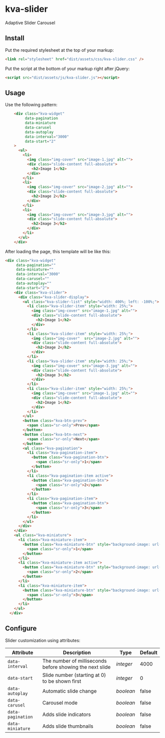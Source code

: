 # kva-slider

Adaptive Slider Carousel

## Install

Put the required stylesheet at the top of your markup:

```html
<link rel="stylesheet" href="dist/assets/css/kva-slider.css" />
```
Put the script at the bottom of your markup right after jQuery:

```html
<script src="dist/assets/js/kva-slider.js"></script>
```

## Usage

Use the following pattern:

```html
    <div class="kva-widget"
         data-pagination 
         data-miniature
         data-carusel 
         data-autoplay
         data-interval="3000"
         data-start="2"
    >
      <ul>
        <li>
          <img class="img-cover" src="image-1.jpg" alt="">
          <div class="slide-content full-absolute">
            <h2>Image 1</h2>
          </div>
        </li>
        <li>
          <img class="img-cover" src="image-2.jpg" alt="">
          <div class="slide-content full-absolute">
            <h2>Image 2</h2>
          </div>
        </li>
        <li>
          <img class="img-cover" src="image-3.jpg" alt="">
          <div class="slide-content full-absolute">
            <h2>Image 3</h2>
          </div>
        </li>
      </ul>
    </div>
```
After loading the page, this template will be like this:
```html
<div class="kva-widget"
     data-pagination="" 
     data-miniature="" 
     data-interval="3000" 
     data-carusel="" 
     data-autoplay="" 
     data-start="2">
    <div class="kva-slider">
      <div class="kva-slider-display">
        <ul class="kva-slider-list" style="width: 400%; left: -100%;">
          <li class="kva-slider-item" style="width: 25%;">
            <img class="img-cover" src="image-1.jpg" alt="">
            <div class="slide-content full-absolute">
              <h2>Image 1</h2>
            </div>
          </li>
          <li class="kva-slider-item" style="width: 25%;">
            <img class="img-cover"  src="image-2.jpg" alt="">
            <div class="slide-content full-absolute">
              <h2>Image 2</h2>
            </div>
          </li>
          <li class="kva-slider-item" style="width: 25%;">
            <img class="img-cover" src="image-3.jpg" alt="">
            <div class="slide-content full-absolute">
              <h2>Image 3</h2>
            </div>
          </li>
          <li class="kva-slider-item" style="width: 25%;">
            <img class="img-cover" src="image-1.jpg" alt="">
            <div class="slide-content full-absolute">
              <h2>Image 1</h2>
            </div>
          </li>
        </ul>
        <button class="kva-btn-prev">
          <span class="sr-only">Prev</span>
        </button>
        <button class="kva-btn-next">
          <span class="sr-only">Next</span>
        </button>
        <ul class="kva-pagination">
          <li class="kva-pagination-item">
            <button class="kva-pagination-btn">
              <span class="sr-only">1</span>
            </button>
          </li>
          <li class="kva-pagination-item active">
            <button class="kva-pagination-btn">
              <span class="sr-only">2</span>
            </button>
          </li>
          <li class="kva-pagination-item">
            <button class="kva-pagination-btn">
              <span class="sr-only">3</span>
            </button>
          </li>
        </ul>
      </div>
    </div>
    <ul class="kva-miniature">
      <li class="kva-miniature-item">
        <button class="kva-miniature-btn" style="background-image: url(image-1.jpg)">
          <span class="sr-only">1</span>
        </button>
      </li>
      <li class="kva-miniature-item active">
        <button class="kva-miniature-btn" style="background-image: url(image-2.jpg)">
          <span class="sr-only">2</span>
        </button>
      </li>
      <li class="kva-miniature-item">
        <button class="kva-miniature-btn" style="background-image: url(image-3.jpg)">
          <span class="sr-only">3</span>
        </button>
      </li>
    </ul>
  </div>
```

## Configure

Slider customization using attributes:

Attribute          | Description                                              | Type      | Default
------------------ | -------------------------------------------------------- | --------- | --------
`data-interval`    | The number of milliseconds before showing the next slide | _integer_ | 4000
`data-start`       | Slide number (starting at 0) to be shown first           | _integer_ | 0
`data-autoplay`    | Automatic slide change                                   | _boolean_ | false
`data-carusel`     | Carousel mode                                            | _boolean_ | false
`data-pagination`  | Adds slide indicators                                    | _boolean_ | false
`data-miniature`   | Adds slide thumbnails                                    | _boolean_ | false

